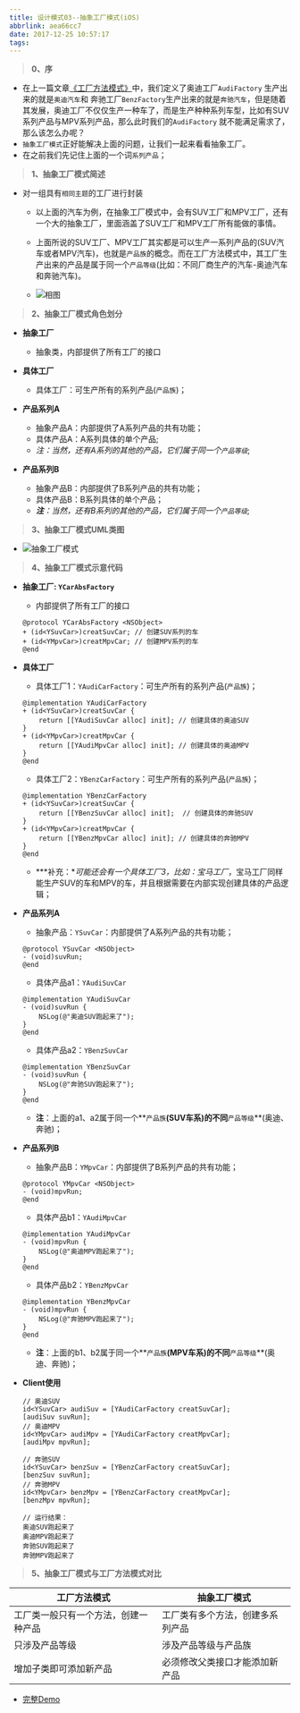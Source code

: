 ```yaml
---
title: 设计模式03--抽象工厂模式(iOS)
abbrlink: aea66cc7
date: 2017-12-25 10:57:17
tags:
---
```



> **0、序**
- 在上一篇文章[《工厂方法模式》](http://www.jianshu.com/p/ec97eb083fe1)中，我们定义了奥迪工厂`AudiFactory` 生产出来的就是`奥迪汽车`和 奔驰工厂`BenzFactory`生产出来的就是`奔驰汽车`，但是随着其发展，奥迪工厂不仅仅生产一种车了，而是生产种种系列车型，比如有SUV系列产品与MPV系列产品，那么此时我们的`AudiFactory` 就不能满足需求了，那么该怎么办呢？
- `抽象工厂模式`正好能解决上面的问题，让我们一起来看看抽象工厂。
- 在之前我们先记住上面的一个词`系列产品`；

> **1、抽象工厂模式简述**
- 对一组具有`相同主题`的工厂进行封装
   - 以上面的汽车为例，在抽象工厂模式中，会有SUV工厂和MPV工厂，还有一个大的抽象工厂，里面涵盖了SUV工厂和MPV工厂所有能做的事情。
  - 上面所说的SUV工厂、MPV工厂其实都是可以生产一系列产品的(SUV汽车或者MPV汽车)，也就是`产品族`的概念。而在工厂方法模式中，其工厂生产出来的产品是属于同一个`产品等级`(比如：不同厂商生产的汽车-奥迪汽车和奔驰汽车)。

  - ![相图](http://upload-images.jianshu.io/upload_images/590107-302923e38efaae11.png?imageMogr2/auto-orient/strip%7CimageView2/2/w/1240)

> **2、抽象工厂模式角色划分**
- **抽象工厂**
   - 抽象类，内部提供了所有工厂的接口

- **具体工厂**
  - 具体工厂：可生产所有的系列产品(`产品族`)；

- **产品系列A**
  - 抽象产品A：内部提供了A系列产品的共有功能；
  - 具体产品A：A系列具体的单个产品;
  - *注：当然，还有A系列的其他的产品，它们属于同一个`产品等级`*;

- **产品系列B**
  - 抽象产品B：内部提供了B系列产品的共有功能；
  - 具体产品B：B系列具体的单个产品；
  - ***注**：当然，还有B系列的其他的产品，它们属于同一个`产品等级`*;

> **3、抽象工厂模式UML类图**
- ![抽象工厂模式](http://upload-images.jianshu.io/upload_images/590107-304930132fb19d52.png?imageMogr2/auto-orient/strip%7CimageView2/2/w/1240)

> **4、抽象工厂模式示意代码**
- **抽象工厂: `YCarAbsFactory`**
  - 内部提供了所有工厂的接口
  ```
  @protocol YCarAbsFactory <NSObject>
  + (id<YSuvCar>)creatSuvCar; // 创建SUV系列的车
  + (id<YMpvCar>)creatMpvCar; // 创建MPV系列的车
  @end
  ```

- **具体工厂**
  - 具体工厂1：`YAudiCarFactory`：可生产所有的系列产品(`产品族`)；
  ```
  @implementation YAudiCarFactory
  + (id<YSuvCar>)creatSuvCar { 
      return [[YAudiSuvCar alloc] init]; // 创建具体的奥迪SUV
  }
  + (id<YMpvCar>)creatMpvCar {
      return [[YAudiMpvCar alloc] init]; // 创建具体的奥迪MPV
  }
  @end
  ```
  - 具体工厂2：`YBenzCarFactory`：可生产所有的系列产品(`产品族`)；

  ```
  @implementation YBenzCarFactory
  + (id<YSuvCar>)creatSuvCar {
      return [[YBenzSuvCar alloc] init];  // 创建具体的奔驰SUV
  }
  + (id<YMpvCar>)creatMpvCar {
      return [[YBenzMpvCar alloc] init]; // 创建具体的奔驰MPV
  }
  @end
  ```
  - ***补充：**可能还会有一个具体工厂3，比如：宝马工厂*，宝马工厂同样能生产SUV的车和MPV的车，并且根据需要在内部实现创建具体的产品逻辑；

- **产品系列A**
  - 抽象产品：`YSuvCar`：内部提供了A系列产品的共有功能；
  ```
  @protocol YSuvCar <NSObject>
  - (void)suvRun;
  @end
  ```
  - 具体产品a1：`YAudiSuvCar`
  ```
  @implementation YAudiSuvCar
  - (void)suvRun {
      NSLog(@"奥迪SUV跑起来了");
  }
  @end
  ```
  - 具体产品a2：`YBenzSuvCar`
  ```
  @implementation YBenzSuvCar
  - (void)suvRun {
      NSLog(@"奔驰SUV跑起来了");
  }
  @end
  ```
  - **注**：上面的a1、a2属于同一个**`产品族`**(SUV车系)的不同**`产品等级`**(奥迪、奔驰)；


- **产品系列B**
  - 抽象产品B：`YMpvCar`：内部提供了B系列产品的共有功能；
  ```
  @protocol YMpvCar <NSObject>
  - (void)mpvRun;
  @end
  ```

  - 具体产品b1：`YAudiMpvCar`
  ```
  @implementation YAudiMpvCar
  - (void)mpvRun {
      NSLog(@"奥迪MPV跑起来了");
  }
  @end
  ```
  - 具体产品b2：`YBenzMpvCar`
  ```
  @implementation YBenzMpvCar
  - (void)mpvRun {
      NSLog(@"奔驰MPV跑起来了");
  }
  @end
  ```
  - **注**：上面的b1、b2属于同一个**`产品族`**(MPV车系)的不同**`产品等级`**(奥迪、奔驰)；

- **Client使用**
  ```
  // 奥迪SUV
  id<YSuvCar> audiSuv = [YAudiCarFactory creatSuvCar];
  [audiSuv suvRun];
  // 奥迪MPV
  id<YMpvCar> audiMpv = [YAudiCarFactory creatMpvCar];
  [audiMpv mpvRun];
    
  // 奔驰SUV
  id<YSuvCar> benzSuv = [YBenzCarFactory creatSuvCar];
  [benzSuv suvRun];
  // 奔驰MPV
  id<YMpvCar> benzMpv = [YBenzCarFactory creatMpvCar];
  [benzMpv mpvRun];

  // 运行结果：
  奥迪SUV跑起来了
  奥迪MPV跑起来了
  奔驰SUV跑起来了
  奔驰MPV跑起来了
  ```

> **5、抽象工厂模式与工厂方法模式对比**

|工厂方法模式|抽象工厂模式|
|-|-|
|工厂类一般只有一个方法，创建一种产品|工厂类有多个方法，创建多系列产品|
|只涉及产品等级|涉及产品等级与产品族|
|增加子类即可添加新产品|必须修改父类接口才能添加新产品|

- [完整Demo](https://github.com/YotrolZ/DesignPatterns-OC)

